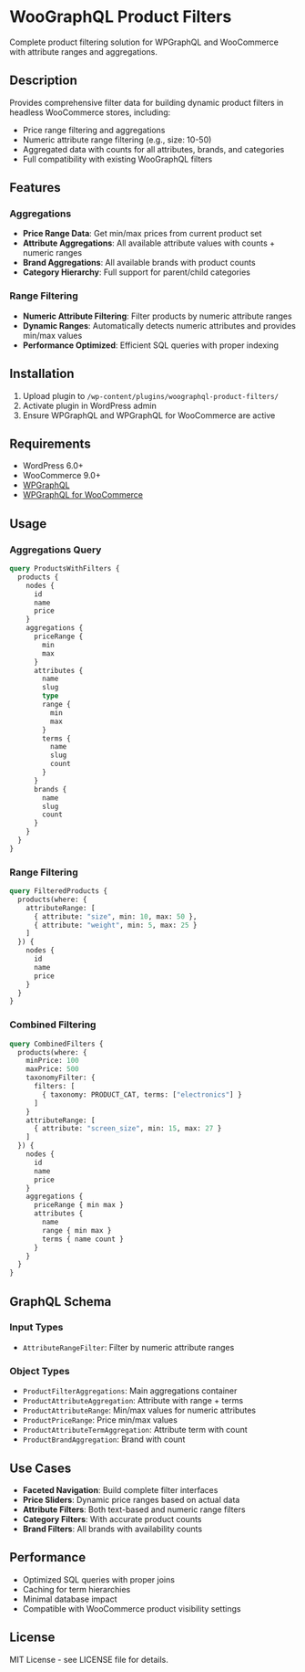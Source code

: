 # WooGraphQL Product Filters

Complete product filtering solution for WPGraphQL and WooCommerce with attribute ranges and aggregations.

## Description

Provides comprehensive filter data for building dynamic product filters in headless WooCommerce stores, including:
- Price range filtering and aggregations
- Numeric attribute range filtering (e.g., size: 10-50)
- Aggregated data with counts for all attributes, brands, and categories
- Full compatibility with existing WooGraphQL filters

## Features

### Aggregations
- **Price Range Data**: Get min/max prices from current product set
- **Attribute Aggregations**: All available attribute values with counts + numeric ranges
- **Brand Aggregations**: All available brands with product counts
- **Category Hierarchy**: Full support for parent/child categories

### Range Filtering
- **Numeric Attribute Filtering**: Filter products by numeric attribute ranges
- **Dynamic Ranges**: Automatically detects numeric attributes and provides min/max values
- **Performance Optimized**: Efficient SQL queries with proper indexing

## Installation

1. Upload plugin to `/wp-content/plugins/woographql-product-filters/`
2. Activate plugin in WordPress admin
3. Ensure WPGraphQL and WPGraphQL for WooCommerce are active

## Requirements

- WordPress 6.0+
- WooCommerce 9.0+
- [WPGraphQL](https://wordpress.org/plugins/wp-graphql/)
- [WPGraphQL for WooCommerce](https://github.com/wp-graphql/wp-graphql-woocommerce)

## Usage

### Aggregations Query
```graphql
query ProductsWithFilters {
  products {
    nodes {
      id
      name
      price
    }
    aggregations {
      priceRange {
        min
        max
      }
      attributes {
        name
        slug
        type
        range {
          min
          max
        }
        terms {
          name
          slug
          count
        }
      }
      brands {
        name
        slug
        count
      }
    }
  }
}
```

### Range Filtering
```graphql
query FilteredProducts {
  products(where: {
    attributeRange: [
      { attribute: "size", min: 10, max: 50 },
      { attribute: "weight", min: 5, max: 25 }
    ]
  }) {
    nodes {
      id
      name
      price
    }
  }
}
```

### Combined Filtering
```graphql
query CombinedFilters {
  products(where: {
    minPrice: 100
    maxPrice: 500
    taxonomyFilter: {
      filters: [
        { taxonomy: PRODUCT_CAT, terms: ["electronics"] }
      ]
    }
    attributeRange: [
      { attribute: "screen_size", min: 15, max: 27 }
    ]
  }) {
    nodes {
      id
      name
      price
    }
    aggregations {
      priceRange { min max }
      attributes {
        name
        range { min max }
        terms { name count }
      }
    }
  }
}
```

## GraphQL Schema

### Input Types
- `AttributeRangeFilter`: Filter by numeric attribute ranges

### Object Types
- `ProductFilterAggregations`: Main aggregations container
- `ProductAttributeAggregation`: Attribute with range + terms
- `ProductAttributeRange`: Min/max values for numeric attributes
- `ProductPriceRange`: Price min/max values
- `ProductAttributeTermAggregation`: Attribute term with count
- `ProductBrandAggregation`: Brand with count

## Use Cases

- **Faceted Navigation**: Build complete filter interfaces
- **Price Sliders**: Dynamic price ranges based on actual data
- **Attribute Filters**: Both text-based and numeric range filters
- **Category Filters**: With accurate product counts
- **Brand Filters**: All brands with availability counts

## Performance

- Optimized SQL queries with proper joins
- Caching for term hierarchies
- Minimal database impact
- Compatible with WooCommerce product visibility settings

## License

MIT License - see LICENSE file for details.